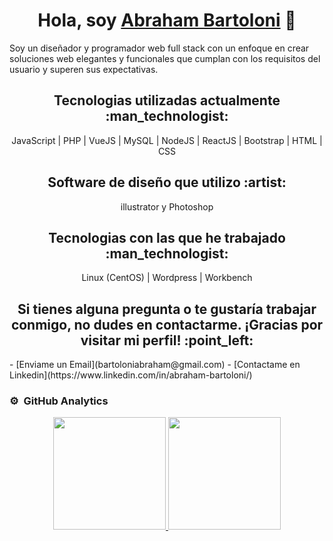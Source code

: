<div align="center">
 <h1 align="center">Hola, soy <a href="https://www.linkedin.com/in/abraham-bartoloni/" target="blank">Abraham Bartoloni</a> 👋</h1>
</div>
Soy un diseñador y programador web full stack con un enfoque en crear soluciones web elegantes y funcionales que cumplan con los requisitos del usuario y superen sus expectativas.
<br>
<div align="center"> 
 <h2 align="center">Tecnologias utilizadas actualmente :man_technologist: </h2>
  <p align="center">JavaScript | PHP | VueJS | MySQL | NodeJS | ReactJS | Bootstrap | HTML | CSS </p>
</div>


<div align="center"> 
 <h2 align="center">Software de diseño que utilizo 	:artist: </h2>
 <p align="center">illustrator y Photoshop</p>
</div>


<div align="center"> 
 <h2 align="center">Tecnologias con las que he trabajado :man_technologist: </h2>
 <p align="center">Linux (CentOS) | Wordpress | Workbench</p>
</div>

<div align="center"> 
 <h2 align="center">
Si tienes alguna pregunta o te gustaría trabajar conmigo, no dudes en contactarme. ¡Gracias por visitar mi perfil! :point_left: </h2>
</div>
- [Enviame un Email](bartoloniabraham@gmail.com)
- [Contactame en Linkedin](https://www.linkedin.com/in/abraham-bartoloni/)
              
              

### ⚙️ &nbsp;GitHub Analytics

<p align="center">
<a href="https://github.com/Bartoloni00">
  <img height="180em" src="https://github-readme-stats-eight-theta.vercel.app/api?username=Bartoloni00&show_icons=true&theme=algolia&include_all_commits=true&count_private=true"/>
  <img height="180em" src="https://github-readme-stats-eight-theta.vercel.app/api/top-langs/?username=Bartoloni00&layout=compact&langs_count=8&theme=algolia"/>
</a>
</p>
<!--
**Bartoloni00/Bartoloni00** is a ✨ _special_ ✨ repository because its `README.md` (this file) appears on your GitHub profile.

Here are some ideas to get you started:

- 🔭 I’m currently working on ...
- 🌱 I’m currently learning ...
- 👯 I’m looking to collaborate on ...
- 🤔 I’m looking for help with ...
- 💬 Ask me about ...
- 📫 How to reach me: ...
- 😄 Pronouns: ...
- ⚡ Fun fact: ...
-->
